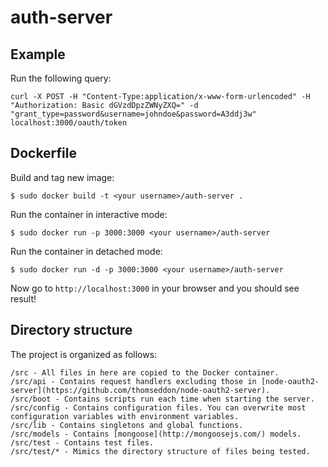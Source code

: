 # auth-server

## Example

Run the following query:

    curl -X POST -H "Content-Type:application/x-www-form-urlencoded" -H "Authorization: Basic dGVzdDpzZWNyZXQ=" -d "grant_type=password&username=johndoe&password=A3ddj3w" localhost:3000/oauth/token

## Dockerfile

Build and tag new image:

    $ sudo docker build -t <your username>/auth-server .

Run the container in interactive mode:

    $ sudo docker run -p 3000:3000 <your username>/auth-server

Run the container in detached mode:

    $ sudo docker run -d -p 3000:3000 <your username>/auth-server

Now go to `http://localhost:3000` in your browser and you should see result!

## Directory structure

The project is organized as follows:

    /src - All files in here are copied to the Docker container.
    /src/api - Contains request handlers excluding those in [node-oauth2-server](https://github.com/thomseddon/node-oauth2-server).
    /src/boot - Contains scripts run each time when starting the server.
    /src/config - Contains configuration files. You can overwrite most configuration variables with environment variables.
    /src/lib - Contains singletons and global functions.
    /src/models - Contains [mongoose](http://mongoosejs.com/) models.
    /src/test - Contains test files.
    /src/test/* - Mimics the directory structure of files being tested.

